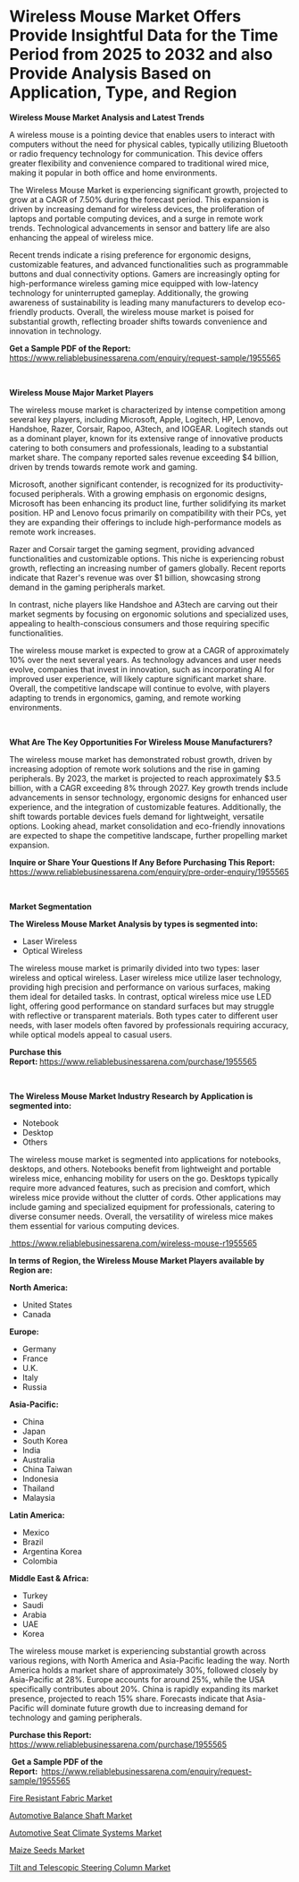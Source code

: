 <p><h1>Wireless Mouse Market Offers Provide Insightful Data for the Time Period from 2025 to 2032 and also Provide Analysis Based on Application, Type, and Region</h1></p><p><strong>Wireless Mouse Market Analysis and Latest Trends</strong></p>
<p><p>A wireless mouse is a pointing device that enables users to interact with computers without the need for physical cables, typically utilizing Bluetooth or radio frequency technology for communication. This device offers greater flexibility and convenience compared to traditional wired mice, making it popular in both office and home environments.</p><p>The Wireless Mouse Market is experiencing significant growth, projected to grow at a CAGR of 7.50% during the forecast period. This expansion is driven by increasing demand for wireless devices, the proliferation of laptops and portable computing devices, and a surge in remote work trends. Technological advancements in sensor and battery life are also enhancing the appeal of wireless mice.</p><p>Recent trends indicate a rising preference for ergonomic designs, customizable features, and advanced functionalities such as programmable buttons and dual connectivity options. Gamers are increasingly opting for high-performance wireless gaming mice equipped with low-latency technology for uninterrupted gameplay. Additionally, the growing awareness of sustainability is leading many manufacturers to develop eco-friendly products. Overall, the wireless mouse market is poised for substantial growth, reflecting broader shifts towards convenience and innovation in technology.</p></p>
<p><strong>Get a Sample PDF of the Report:&nbsp;</strong> <a href="https://www.reliablebusinessarena.com/enquiry/request-sample/1955565?utm_campaign=1943&utm_medium=2&utm_source=Github&utm_content=ia&utm_term=05022025&utm_id=wireless-mouse">https://www.reliablebusinessarena.com/enquiry/request-sample/1955565</a></p>
<p>&nbsp;</p>
<p><strong>Wireless Mouse Major Market Players</strong></p>
<p><p>The wireless mouse market is characterized by intense competition among several key players, including Microsoft, Apple, Logitech, HP, Lenovo, Handshoe, Razer, Corsair, Rapoo, A3tech, and IOGEAR. Logitech stands out as a dominant player, known for its extensive range of innovative products catering to both consumers and professionals, leading to a substantial market share. The company reported sales revenue exceeding $4 billion, driven by trends towards remote work and gaming.</p><p>Microsoft, another significant contender, is recognized for its productivity-focused peripherals. With a growing emphasis on ergonomic designs, Microsoft has been enhancing its product line, further solidifying its market position. HP and Lenovo focus primarily on compatibility with their PCs, yet they are expanding their offerings to include high-performance models as remote work increases.</p><p>Razer and Corsair target the gaming segment, providing advanced functionalities and customizable options. This niche is experiencing robust growth, reflecting an increasing number of gamers globally. Recent reports indicate that Razer's revenue was over $1 billion, showcasing strong demand in the gaming peripherals market.</p><p>In contrast, niche players like Handshoe and A3tech are carving out their market segments by focusing on ergonomic solutions and specialized uses, appealing to health-conscious consumers and those requiring specific functionalities.</p><p>The wireless mouse market is expected to grow at a CAGR of approximately 10% over the next several years. As technology advances and user needs evolve, companies that invest in innovation, such as incorporating AI for improved user experience, will likely capture significant market share. Overall, the competitive landscape will continue to evolve, with players adapting to trends in ergonomics, gaming, and remote working environments.</p></p>
<p>&nbsp;</p>
<p><strong>What Are The Key Opportunities For Wireless Mouse Manufacturers?</strong></p>
<p><p>The wireless mouse market has demonstrated robust growth, driven by increasing adoption of remote work solutions and the rise in gaming peripherals. By 2023, the market is projected to reach approximately $3.5 billion, with a CAGR exceeding 8% through 2027. Key growth trends include advancements in sensor technology, ergonomic designs for enhanced user experience, and the integration of customizable features. Additionally, the shift towards portable devices fuels demand for lightweight, versatile options. Looking ahead, market consolidation and eco-friendly innovations are expected to shape the competitive landscape, further propelling market expansion.</p></p>
<p><strong>Inquire or Share Your Questions If Any Before Purchasing This Report:</strong> <a href="https://www.reliablebusinessarena.com/enquiry/pre-order-enquiry/1955565?utm_campaign=1943&utm_medium=2&utm_source=Github&utm_content=ia&utm_term=05022025&utm_id=wireless-mouse">https://www.reliablebusinessarena.com/enquiry/pre-order-enquiry/1955565</a></p>
<p>&nbsp;</p>
<p><strong>Market Segmentation</strong></p>
<p><strong>The Wireless Mouse Market Analysis by types is segmented into:</strong></p>
<p><ul><li>Laser Wireless</li><li>Optical Wireless</li></ul></p>
<p><p>The wireless mouse market is primarily divided into two types: laser wireless and optical wireless. Laser wireless mice utilize laser technology, providing high precision and performance on various surfaces, making them ideal for detailed tasks. In contrast, optical wireless mice use LED light, offering good performance on standard surfaces but may struggle with reflective or transparent materials. Both types cater to different user needs, with laser models often favored by professionals requiring accuracy, while optical models appeal to casual users.</p></p>
<p><strong>Purchase this Report:&nbsp;</strong><a href="https://www.reliablebusinessarena.com/purchase/1955565?utm_campaign=1943&utm_medium=2&utm_source=Github&utm_content=ia&utm_term=05022025&utm_id=wireless-mouse">https://www.reliablebusinessarena.com/purchase/1955565</a></p>
<p>&nbsp;</p>
<p><strong>The Wireless Mouse Market Industry Research by Application is segmented into:</strong></p>
<p><ul><li>Notebook</li><li>Desktop</li><li>Others</li></ul></p>
<p><p>The wireless mouse market is segmented into applications for notebooks, desktops, and others. Notebooks benefit from lightweight and portable wireless mice, enhancing mobility for users on the go. Desktops typically require more advanced features, such as precision and comfort, which wireless mice provide without the clutter of cords. Other applications may include gaming and specialized equipment for professionals, catering to diverse consumer needs. Overall, the versatility of wireless mice makes them essential for various computing devices.</p></p>
<p><a href="https://www.reliablebusinessarena.com/wireless-mouse-r1955565?utm_campaign=1943&utm_medium=2&utm_source=Github&utm_content=ia&utm_term=05022025&utm_id=wireless-mouse">&nbsp;https://www.reliablebusinessarena.com/wireless-mouse-r1955565</a></p>
<p><strong>In terms of Region, the Wireless Mouse Market Players available by Region are:</strong></p>
<p>
    <p> <strong> North America: </strong>
        <ul>
            <li>United States</li>
            <li>Canada</li>
        </ul>
        </p> 
    <p> <strong> Europe: </strong>
        <ul>
            <li>Germany</li>
            <li>France</li>
            <li>U.K.</li>
            <li>Italy</li>
            <li>Russia</li>
        </ul>
        </p> 
    <p> <strong> Asia-Pacific: </strong>
        <ul>
            <li>China</li>
            <li>Japan</li>
            <li>South Korea</li>
            <li>India</li>
            <li>Australia</li>
            <li>China Taiwan</li>
            <li>Indonesia</li>
            <li>Thailand</li>
            <li>Malaysia</li>
        </ul>
        </p> 
    <p> <strong> Latin America: </strong>
        <ul>
            <li>Mexico</li>
            <li>Brazil</li>
            <li>Argentina Korea</li>
            <li>Colombia</li>
        </ul>
        </p> 
    <p> <strong> Middle East & Africa: </strong>
        <ul>
            <li>Turkey</li>
            <li>Saudi</li>
            <li>Arabia</li>
            <li>UAE</li>
            <li>Korea</li>
        </ul>
    </p>
    </p>
<p><p>The wireless mouse market is experiencing substantial growth across various regions, with North America and Asia-Pacific leading the way. North America holds a market share of approximately 30%, followed closely by Asia-Pacific at 28%. Europe accounts for around 25%, while the USA specifically contributes about 20%. China is rapidly expanding its market presence, projected to reach 15% share. Forecasts indicate that Asia-Pacific will dominate future growth due to increasing demand for technology and gaming peripherals.</p></p>
<p><strong>Purchase this Report: </strong><a href="https://www.reliablebusinessarena.com/purchase/1955565?utm_campaign=1943&utm_medium=2&utm_source=Github&utm_content=ia&utm_term=05022025&utm_id=wireless-mouse">https://www.reliablebusinessarena.com/purchase/1955565</a></p>
<p>&nbsp;<strong>Get a Sample PDF of the Report:&nbsp;&nbsp;</strong><a href="https://www.reliablebusinessarena.com/enquiry/request-sample/1955565?utm_campaign=1943&utm_medium=2&utm_source=Github&utm_content=ia&utm_term=05022025&utm_id=wireless-mouse">https://www.reliablebusinessarena.com/enquiry/request-sample/1955565</a></p>
<p><strong></strong></p>
<p><p><a href="https://github.com/JakirUddin511/Market-Research-Report-List-1/blob/main/fire-resistant-fabric-market.md?utm_campaign=1943&utm_medium=2&utm_source=Github&utm_content=ia&utm_term=05022025&utm_id=wireless-mouse">Fire Resistant Fabric Market</a></p><p><a href="https://www.linkedin.com/pulse/detailed-automotive-balance-shaft-market-study-segmentation-3zvpf?utm_campaign=1943&utm_medium=2&utm_source=Github&utm_content=ia&utm_term=05022025&utm_id=wireless-mouse">Automotive Balance Shaft Market</a></p><p><a href="https://www.linkedin.com/pulse/comprehensive-analysis-automotive-seat-climate-systems-9quaf?utm_campaign=1943&utm_medium=2&utm_source=Github&utm_content=ia&utm_term=05022025&utm_id=wireless-mouse">Automotive Seat Climate Systems Market</a></p><p><a href="https://www.linkedin.com/pulse/evolution-maize-seeds-market-key-shifts-from-2025-2032-cohyf?utm_campaign=1943&utm_medium=2&utm_source=Github&utm_content=ia&utm_term=05022025&utm_id=wireless-mouse">Maize Seeds Market</a></p><p><a href="https://www.linkedin.com/pulse/comprehensive-overview-tilt-telescopic-steering-column-g5jqc?utm_campaign=1943&utm_medium=2&utm_source=Github&utm_content=ia&utm_term=05022025&utm_id=wireless-mouse">Tilt and Telescopic Steering Column Market</a></p></p>